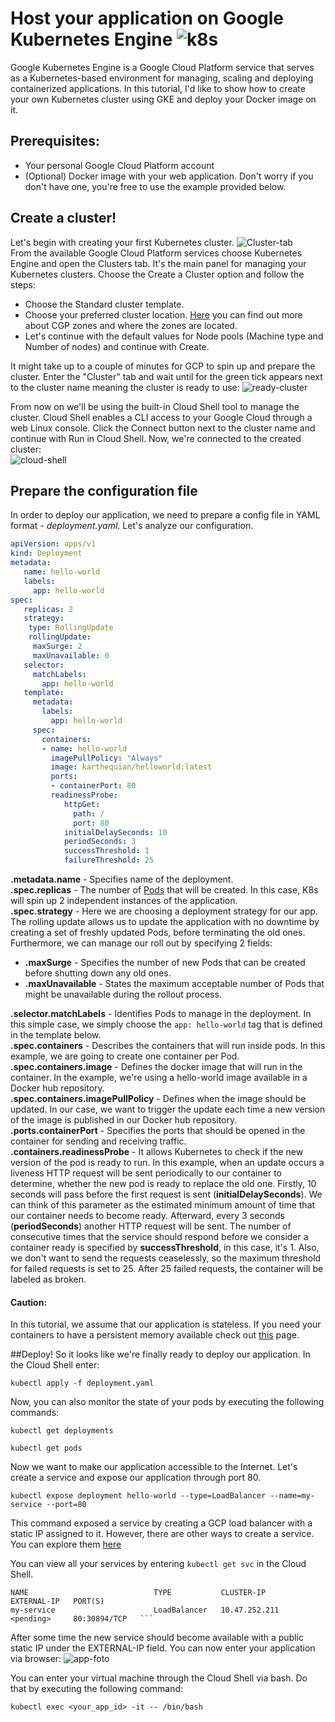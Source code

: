 # Host your application on Google Kubernetes Engine   ![k8s](https://s3.eu-west-3.amazonaws.com/elasticbeanstalk-eu-west-3-430227218185/article/Kubernetes_(container_engine).png)

Google Kubernetes Engine is a Google Cloud Platform service that serves as a Kubernetes-based environment for managing, scaling and deploying containerized applications.
In this tutorial, I'd like to show how to create your own Kubernetes cluster using GKE and deploy your Docker image on it.

## Prerequisites:
- Your personal Google Cloud Platform account
- (Optional) Docker image with your web application. 
Don't worry if you don't have one, you're free to use the example provided below.  

## Create a cluster!
Let's begin with creating your first Kubernetes cluster.
![Cluster-tab](https://s3.eu-west-3.amazonaws.com/elasticbeanstalk-eu-west-3-430227218185/article/Screenshot+2019-05-14+at+12.51.22.png)  
From the available Google Cloud Platform services choose Kubernetes Engine and open the Clusters tab. It's the main panel for managing your Kubernetes clusters. Choose the Create a Cluster option and follow the steps:
- Choose the Standard cluster template.
- Choose your preferred cluster location. [Here](https://cloud.google.com/about/locations/) you can find out more about CGP zones and where the zones are located. 
- Let's continue with the default values for Node pools (Machine type and Number of nodes) and continue with Create.

It might take up to a couple of minutes for GCP to spin up and prepare the cluster. Enter the "Cluster" tab and wait until for the green tick appears next to the cluster name meaning the cluster is ready to use:
![ready-cluster](https://s3.eu-west-3.amazonaws.com/elasticbeanstalk-eu-west-3-430227218185/article/Screenshot+2019-05-14+at+12.53.35.png)

From now on we'll be using the built-in Cloud Shell tool to manage the cluster. Cloud Shell enables a CLI access to your Google Cloud through a web Linux console. Click the Connect button next to the cluster name and continue with Run in Cloud Shell. Now, we're connected to the created cluster:  
![cloud-shell](https://s3.eu-west-3.amazonaws.com/elasticbeanstalk-eu-west-3-430227218185/article/Screenshot+2019-05-14+at+12.55.51.png)

## Prepare the configuration file
In order to deploy our application, we need to prepare a config file in YAML format - _deployment.yaml_. Let's analyze our configuration.


```yaml
apiVersion: apps/v1
kind: Deployment
metadata:
   name: hello-world
   labels:
     app: hello-world
spec:
   replicas: 2
   strategy:
    type: RollingUpdate
    rollingUpdate:
     maxSurge: 2
     maxUnavailable: 0
   selector:
     matchLabels:
       app: hello-world
   template:
     metadata:
       labels:
         app: hello-world
     spec:
       containers:
       - name: hello-world
         imagePullPolicy: "Always"
         image: karthequian/helloworld:latest
         ports:
         - containerPort: 80
         readinessProbe:
            httpGet:
              path: /
              port: 80
            initialDelaySeconds: 10
            periodSeconds: 3
            successThreshold: 1
            failureThreshold: 25
```

**.metadata.name** - Specifies name of the deployment.  
**.spec.replicas** - The number of [Pods](https://kubernetes.io/docs/concepts/workloads/pods/pod/) that will be created. In this case, K8s will spin up 2 independent instances of the application.  
**.spec.strategy** - Here we are choosing a deployment strategy for our app. The rolling update allows us to update the application with no downtime by creating a set of freshly updated Pods, before terminating the old ones. Furthermore, we can manage our roll out by specifying 2 fields:
 - **.maxSurge** - Specifies the number of new Pods that can be created before shutting down any old ones.
 - **.maxUnavailable** - States the maximum acceptable number of Pods that might be unavailable during the rollout process.  
 
**.selector.matchLabels** - Identifies Pods to manage in the deployment. In this simple case, we simply choose the `app: hello-world` tag that is defined in the template below.  
**.spec.containers** - Describes the containers that will run inside pods. In this example, we are going to create one container per Pod.  
**.spec.containers.image** - Defines the docker image that will run in the container. In the example, we're using a hello-world image available in a Docker hub repository.  
**.spec.containers.imagePullPolicy** - Defines when the image should be updated. In our case, we want to trigger the update each time a new version of the image is published in our Docker hub repository.  
**.ports.containerPort** - Specifies the ports that should be opened in the container for sending and receiving traffic.  
**.containers.readinessProbe** - It allows Kubernetes to check if the new version of the pod is ready to run. In this example, when an update occurs a liveness HTTP request will be sent periodically to our container to determine, whether the new pod is ready to replace the old one. Firstly, 10 seconds will pass before the first request is sent (**initialDelaySeconds**). We can think of this parameter as the estimated minimum amount of time that our container needs to become ready.
Afterward, every 3 seconds (**periodSeconds**) another HTTP request will be sent. The number of consecutive times that the service should respond before we consider a container ready is specified by **successThreshold**, in this case, it's 1. Also, we don't want to send the requests ceaselessly, so the maximum threshold for failed requests is set to 25. After 25 failed requests, the container will be labeled as broken.  
#### Caution:
In this tutorial, we assume that our application is stateless. If you need your containers to have a persistent memory available check out [this](https://kubernetes.io/docs/tasks/configure-pod-container/configure-persistent-volume-storage/) page.


##Deploy!
So it looks like we're finally ready to deploy our application.
In the Cloud Shell enter:

```console
kubectl apply -f deployment.yaml
```

Now, you can also monitor the state of your pods by executing the following commands:
```console
kubectl get deployments
```
```console
kubectl get pods
```
Now we want to make our application accessible to the Internet. Let's create a service and expose our application through port 80.
```console
kubectl expose deployment hello-world --type=LoadBalancer --name=my-service --port=80
```
This command exposed a service by creating a GCP load balancer with a static IP assigned to it. However, there are other ways to create a service. You can explore them [here](https://kubernetes.io/docs/concepts/services-networking/service/#publishing-services-service-types)  

You can view all your services by entering `kubectl get svc` in the Cloud Shell.
```console
NAME                            TYPE           CLUSTER-IP      EXTERNAL-IP   PORT(S) 
my-service                      LoadBalancer   10.47.252.211   <pending>     80:30894/TCP   ```
```

After some time the new service should become available with a public static IP under the EXTERNAL-IP field.
You can now enter your application via browser: 
![app-foto](https://s3.eu-west-3.amazonaws.com/elasticbeanstalk-eu-west-3-430227218185/article/Screenshot+2019-05-14+at+12.48.44.png)

You can enter your virtual machine through the Cloud Shell via bash. Do that by executing the following command:
```console
kubectl exec <your_app_id> -it -- /bin/bash
```




 



